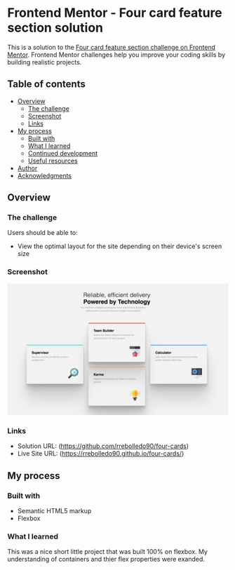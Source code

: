 # Frontend Mentor - Four card feature section solution

This is a solution to the [Four card feature section challenge on Frontend Mentor](https://www.frontendmentor.io/challenges/four-card-feature-section-weK1eFYK). Frontend Mentor challenges help you improve your coding skills by building realistic projects.

## Table of contents

- [Overview](#overview)
  - [The challenge](#the-challenge)
  - [Screenshot](#screenshot)
  - [Links](#links)
- [My process](#my-process)
  - [Built with](#built-with)
  - [What I learned](#what-i-learned)
  - [Continued development](#continued-development)
  - [Useful resources](#useful-resources)
- [Author](#author)
- [Acknowledgments](#acknowledgments)

## Overview

### The challenge

Users should be able to:

- View the optimal layout for the site depending on their device's screen size

### Screenshot

![](images/four-card-screen-shot.png)

### Links

- Solution URL: (https://github.com/rrebolledo90/four-cards)
- Live Site URL: (https://rrebolledo90.github.io/four-cards/)

## My process

### Built with

- Semantic HTML5 markup
- Flexbox

### What I learned

This was a nice short little project that was built 100% on flexbox. My understanding of containers and thier flex properties were exanded.
